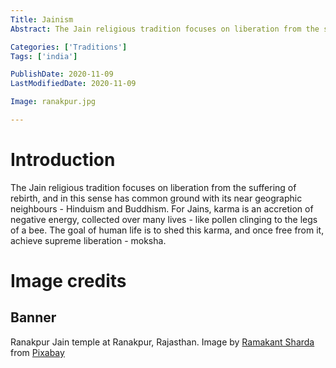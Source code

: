 ```yaml
---
Title: Jainism
Abstract: The Jain religious tradition focuses on liberation from the suffering of rebirth, and in this sense has common ground with its near geographic neighbours - Hinduism and Buddhism.

Categories: ['Traditions']
Tags: ['india']

PublishDate: 2020-11-09
LastModifiedDate: 2020-11-09

Image: ranakpur.jpg

---
```

# Introduction
The Jain religious tradition focuses on liberation from the suffering of rebirth, and in this sense has common ground with its near geographic neighbours - Hinduism and Buddhism. For Jains, karma is an accretion of negative energy, collected over many lives - like pollen clinging to the legs of a bee. The goal of human life is to shed this karma, and once free from it, achieve supreme liberation - moksha.

# Image credits
## Banner
Ranakpur Jain temple at Ranakpur, Rajasthan. Image by <a href="https://pixabay.com/users/clickmanic-7781781/?utm_source=link-attribution&amp;utm_medium=referral&amp;utm_campaign=image&amp;utm_content=4243758">Ramakant Sharda</a> from <a href="https://pixabay.com/?utm_source=link-attribution&amp;utm_medium=referral&amp;utm_campaign=image&amp;utm_content=4243758">Pixabay</a>